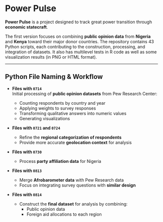 # Power Pulse  

**Power Pulse** is a project designed to track great power transition through **economic statecraft**.  

The first version focuses on combining **public opinion data** from **Nigeria** and **Kenya** toward their major donor countries. The repository contains 43 Python scripts, each contributing to the construction, processing, and integration of datasets. It also has multilevel tests in R code as well as some visualization results (in PNG or HTML format). 

---

## Python File Naming & Workflow  

- **Files with `0714`**  
  Initial processing of **public opinion datasets** from Pew Research Center:  
  - Counting respondents by country and year  
  - Applying weights to survey responses  
  - Transforming qualitative answers into numeric values  
  - Generating visualizations  

- **Files with `0721` and `0724`**  
  - Refine the **regional categorization of respondents**  
  - Provide more accurate **geolocation context** for analysis  

- **Files with `0730`**  
  - Process **party affiliation data** for Nigeria  

- **Files with `0813`**  
  - Merge **Afrobarometer data** with Pew Research data  
  - Focus on integrating survey questions with **similar design**  

- **Files with `0814`**  
  - Construct the **final dataset** for analysis by combining:  
    - Public opinion data  
    - Foreign aid allocations to each region  


